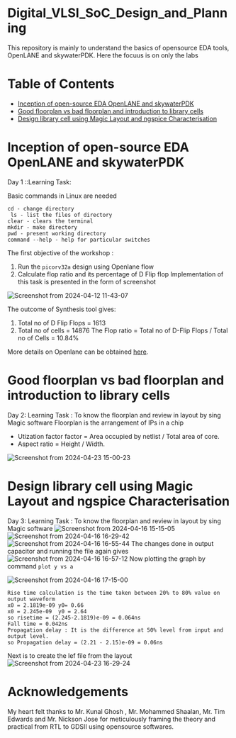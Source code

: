 # Digital_VLSI_SoC_Design_and_Planning
This repository is mainly to understand the basics of opensource EDA tools, OpenLANE and skywaterPDK. Here the focuus is on only the labs
# Table of Contents
- [Inception of open-source EDA OpenLANE and skywaterPDK](#inception-of-open-source-eda-openlane-and-skywaterpdk)
- [Good floorplan vs bad floorplan and introduction to library cells](#good-floorplan-vs-bad-floorplan-and-introduction-to-library-cells)
- [Design library cell using Magic Layout and ngspice Characterisation](#design-library-cell-using-magic-layout-and-ngspice-characterisation)
# Inception of open-source EDA OpenLANE and skywaterPDK 
Day 1 ::Learning Task:

Basic commands in Linux are needed
````
cd - change directory
 ls - list the files of directory
clear - clears the terminal
mkdir - make directory
pwd - present working directory
command --help - help for particular switches
````
The first objective of the workshop :
  1. Run the `picorv32a` design using Openlane flow
  2. Calculate flop ratio and its percentage of D Flip flop
Implementation of this task is presented in the form of screenshot
     
 ![Screenshot from 2024-04-12 11-43-07](https://github.com/sneh2411/Digital_VLSI_SoC_Design_-_Planning/assets/46631767/6848add4-ada0-4e2d-924f-da1335f08068)
 
The outcome of Synthesis tool gives:
1. Total no of D Flip Flops = 1613
2.  Total no of cells = 14876
   The Flop ratio = Total no of D-Flip Flops / Total no of Cells
                  = 10.84%
    
More details on Openlane can be obtained [here](https://github.com/efabless/openlane).

# Good floorplan vs bad floorplan and introduction to library cells
Day 2: Learning Task : To know the floorplan and review in layout by sing Magic software
Floorplan is the arrangement of IPs in a chip
  * Utization factor factor = Area occupied by netlist / Total area of core.
  * Aspect ratio = Height / Width.

![Screenshot from 2024-04-23 15-00-23](https://github.com/sneh2411/Digital_VLSI_SoC_Design_-_Planning/assets/46631767/1d45866c-78ea-4113-a566-07bed152ad29)

# Design library cell using Magic Layout and ngspice Characterisation

Day 3: Learning Task : To know the floorplan and review in layout by sing Magic software
![Screenshot from 2024-04-16 15-15-05](https://github.com/sneh2411/Digital_VLSI_SoC_Design_-_Planning/assets/46631767/92e19f87-aa9f-4932-bdd5-ab52688fd3fa)
![Screenshot from 2024-04-16 16-29-42](https://github.com/sneh2411/Digital_VLSI_SoC_Design_-_Planning/assets/46631767/b710d266-aee1-4957-a372-6bf4a9abcc1e)
![Screenshot from 2024-04-16 16-55-44](https://github.com/sneh2411/Digital_VLSI_SoC_Design_-_Planning/assets/46631767/f42999e3-a898-41ed-8a88-eaa8844ea02e)
The changes done in  output capacitor and running the file again gives
![Screenshot from 2024-04-16 16-57-12](https://github.com/sneh2411/Digital_VLSI_SoC_Design_-_Planning/assets/46631767/718737fc-53df-4a8c-b745-ce148e43a0bf)
Now plotting the graph by command ` plot y vs a `

![Screenshot from 2024-04-16 17-15-00](https://github.com/sneh2411/Digital_VLSI_SoC_Design_-_Planning/assets/46631767/59cff69a-b449-476f-8703-c7925325c38b)
```
Rise time calculation is the time taken between 20% to 80% value on output waveform
x0 = 2.1819e-09 y0= 0.66
x0 = 2.245e-09  y0 = 2.64
so risetime = (2.245-2.1819)e-09 = 0.064ns
Fall time = 0.042ns
Propagation delay : It is the difference at 50% level from input and output level.
so Propagation delay = (2.21 - 2.15)e-09 = 0.06ns
````
Next is to create the lef file from the layout
![Screenshot from 2024-04-23 16-29-24](https://github.com/sneh2411/Digital_VLSI_SoC_Design_-_Planning/assets/46631767/9c46a03d-9cab-4228-a177-483d1f302ccb)

   

  
    
    
     
    
   

# Acknowledgements
My heart felt thanks to Mr. Kunal Ghosh , Mr. Mohammed Shaalan, Mr. Tim Edwards and Mr. Nickson Jose for meticulously framing the theory and practical from RTL to GDSII using opensource softwares. 

